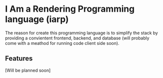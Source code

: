 # I Am a Rendering Programming language (iarp)

The reason for create this programming language is to simplify the stack by providing a convientent frontend, backend, and database (will probably come with a meathod for running code client side soon).

## Features

[Will be planned soon]
